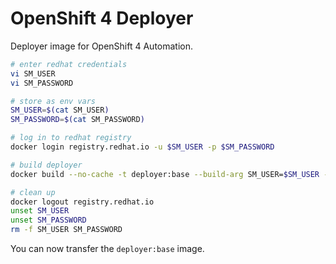 # OpenShift 4 Deployer

Deployer image for OpenShift 4 Automation.

``` bash
# enter redhat credentials
vi SM_USER
vi SM_PASSWORD

# store as env vars
SM_USER=$(cat SM_USER)
SM_PASSWORD=$(cat SM_PASSWORD)

# log in to redhat registry
docker login registry.redhat.io -u $SM_USER -p $SM_PASSWORD

# build deployer
docker build --no-cache -t deployer:base --build-arg SM_USER=$SM_USER --build-arg SM_PASSWORD=$SM_PASSWORD .

# clean up
docker logout registry.redhat.io
unset SM_USER
unset SM_PASSWORD
rm -f SM_USER SM_PASSWORD
```

You can now transfer the `deployer:base` image.

